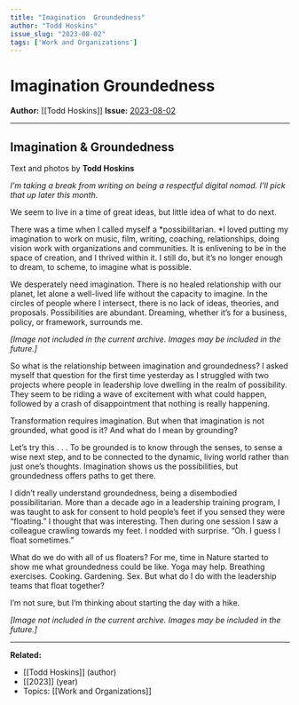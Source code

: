 ```yaml
---
title: "Imagination  Groundedness"
author: "Todd Hoskins"
issue_slug: "2023-08-02"
tags: ['Work and Organizations']
---
```


# Imagination  Groundedness

**Author:** [[Todd Hoskins]]
**Issue:** [2023-08-02](https://plex.collectivesensecommons.org/2023-08-02/)

---

## Imagination & Groundedness
Text and photos by **Todd Hoskins**

*I’m taking a break from writing on being a respectful digital nomad. I’ll pick that up later this month.*

We seem to live in a time of great ideas, but little idea of what to do next.

There was a time when I called myself a *possibilitarian. *I loved putting my imagination to work on music, film, writing, coaching, relationships, doing vision work with organizations and communities. It is enlivening to be in the space of creation, and I thrived within it. I still do, but it’s no longer enough to dream, to scheme, to imagine what is possible.

We desperately need imagination. There is no healed relationship with our planet, let alone a well-lived life without the capacity to imagine. In the circles of people where I intersect, there is no lack of ideas, theories, and proposals. Possibilities are abundant. Dreaming, whether it’s for a business, policy, or framework, surrounds me.

*[Image not included in the current archive. Images may be included in the future.]*

So what is the relationship between imagination and groundedness? I asked myself that question for the first time yesterday as I struggled with two projects where people in leadership love dwelling in the realm of possibility. They seem to be riding a wave of excitement with what could happen, followed by a crash of disappointment that nothing is really happening.

Transformation requires imagination. But when that imagination is not grounded, what good is it? And what do I mean by grounding?

Let’s try this . . . To be grounded is to know through the senses, to sense a wise next step, and to be connected to the dynamic, living world rather than just one’s thoughts. Imagination shows us the possibilities, but groundedness offers paths to get there.

I didn’t really understand groundedness, being a disembodied possibilitarian. More than a decade ago in a leadership training program, I was taught to ask for consent to hold people’s feet if you sensed they were “floating.” I thought that was interesting. Then during one session I saw a colleague crawling towards my feet. I nodded with surprise. “Oh. I guess I float sometimes.”

What do we do with all of us floaters? For me, time in Nature started to show me what groundedness could be like. Yoga may help. Breathing exercises. Cooking. Gardening. Sex. But what do I do with the leadership teams that float together? 

I’m not sure, but I’m thinking about starting the day with a hike.

*[Image not included in the current archive. Images may be included in the future.]*

---

**Related:**
- [[Todd Hoskins]] (author)
- [[2023]] (year)
- Topics: [[Work and Organizations]]

